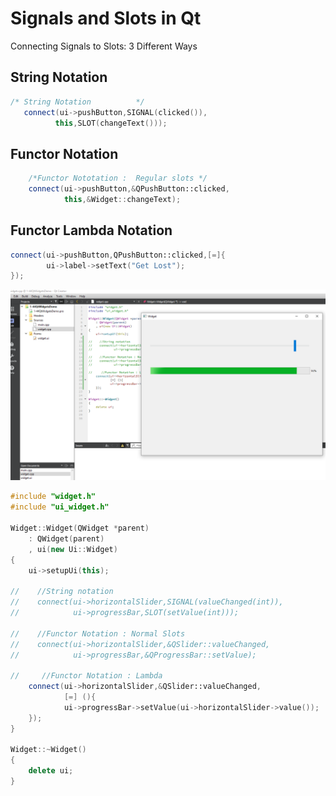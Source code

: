 # Signals and Slots in Qt

Connecting Signals to Slots: 3 Different Ways

## String Notation
```cpp
/* String Notation          */
   connect(ui->pushButton,SIGNAL(clicked()),
          this,SLOT(changeText()));
```

## Functor Notation
```cpp
    /*Functor Nototation :  Regular slots */
    connect(ui->pushButton,&QPushButton::clicked,
            this,&Widget::changeText);
```

## Functor Lambda Notation
```cpp
connect(ui->pushButton,QPushButton::clicked,[=]{
        ui->label->setText("Get Lost");
});
```
![Alt text](./images/Qt_SignalsAndSlots.PNG?raw=true "Title")
```cpp
#include "widget.h"
#include "ui_widget.h"

Widget::Widget(QWidget *parent)
    : QWidget(parent)
    , ui(new Ui::Widget)
{
    ui->setupUi(this);

//    //String notation
//    connect(ui->horizontalSlider,SIGNAL(valueChanged(int)),
//            ui->progressBar,SLOT(setValue(int)));

//    //Functor Notation : Normal Slots
//    connect(ui->horizontalSlider,&QSlider::valueChanged,
//            ui->progressBar,&QProgressBar::setValue);

//     //Functor Notation : Lambda
    connect(ui->horizontalSlider,&QSlider::valueChanged,
            [=] (){
            ui->progressBar->setValue(ui->horizontalSlider->value());
    });
}

Widget::~Widget()
{
    delete ui;
}



```
